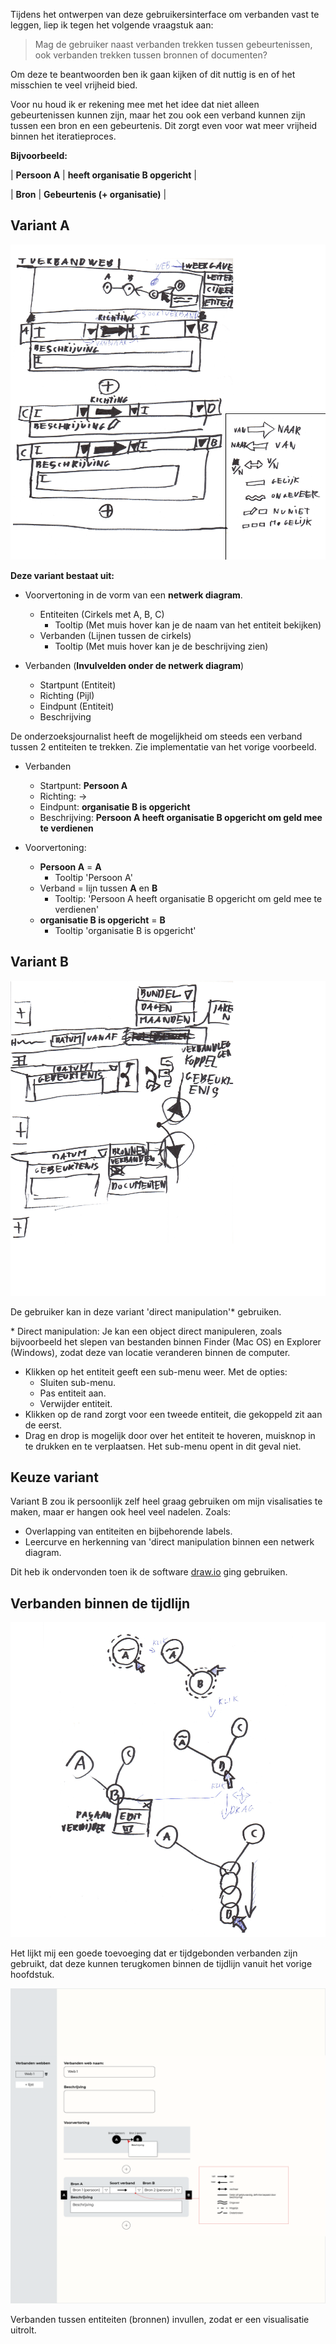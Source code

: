 

Tijdens het ontwerpen van deze gebruikersinterface om verbanden vast te leggen, liep ik tegen het volgende vraagstuk aan:

> Mag de gebruiker naast verbanden trekken tussen gebeurtenissen, ook verbanden trekken tussen bronnen of documenten?

Om deze te beantwoorden ben ik gaan kijken of dit nuttig is en of het misschien te veel vrijheid bied.

Voor nu houd ik er rekening mee met het idee dat niet alleen gebeurtenissen kunnen zijn, maar het zou ook een verband kunnen zijn tussen een bron en een gebeurtenis. Dit zorgt even voor wat meer vrijheid binnen het iteratieproces.

__Bijvoorbeeld:__

| __Persoon A__ | __heeft organisatie B opgericht__ |

| __Bron__ | __Gebeurtenis (+ organisatie)__ |

## Variant A

![Verbanden leggen](content/verbanden/schetsen3.png)


__Deze variant bestaat uit:__
* Voorvertoning in de vorm van een __netwerk diagram__.
  * Entiteiten (Cirkels met A, B, C)
    * Tooltip (Met muis hover kan je de naam van het entiteit bekijken)
  * Verbanden (Lijnen tussen de cirkels)
    * Tooltip (Met muis hover kan je de beschrijving zien)

* Verbanden (__Invulvelden onder de netwerk diagram__)
  * Startpunt (Entiteit)
  * Richting (Pijl)
  * Eindpunt (Entiteit)
  * Beschrijving

De onderzoeksjournalist heeft de mogelijkheid om steeds een verband tussen 2 entiteiten te trekken. Zie implementatie van het vorige voorbeeld.

* Verbanden
  * Startpunt: __Persoon A__
  * Richting: ->
  * Eindpunt: __organisatie B is opgericht__
  * Beschrijving: __Persoon A heeft organisatie B opgericht om geld mee te verdienen__

* Voorvertoning: 
  * __Persoon A__ = __A__
    * Tooltip 'Persoon A'
  * Verband = lijn tussen __A__ en __B__
    * Tooltip: 'Persoon A heeft organisatie B opgericht om geld mee te verdienen'
  * __organisatie B is opgericht__ = __B__
    * Tooltip 'organisatie B is opgericht'





## Variant B

![Gebruikersinterface met direct manipulation](content/verbanden/schetsen4.png)

De gebruiker kan in deze variant 'direct manipulation'* gebruiken.

\* Direct manipulation: Je kan een object direct manipuleren, zoals bijvoorbeeld het slepen van bestanden binnen Finder (Mac OS) en Explorer (Windows), zodat deze van locatie veranderen binnen de computer.

* Klikken op het entiteit geeft een sub-menu weer. Met de opties:
  * Sluiten sub-menu.
  * Pas entiteit aan. 
  * Verwijder entiteit.
* Klikken op de rand zorgt voor een tweede entiteit, die gekoppeld zit aan de eerst.
* Drag en drop is mogelijk door over het entiteit te hoveren, muisknop in te drukken en te verplaatsen. Het sub-menu opent in dit geval niet.



## Keuze variant
Variant B zou ik persoonlijk zelf heel graag gebruiken om mijn visalisaties te maken, maar er hangen ook heel veel nadelen. Zoals: 

* Overlapping van entiteiten en bijbehorende labels.
* Leercurve en herkenning van 'direct manipulation binnen een netwerk diagram.




Dit heb ik ondervonden toen ik de software [draw.io](https://about.draw.io/about-us/) ging gebruiken.


## Verbanden binnen de tijdlijn

![Verbanden binnen de tijdlijn](content/verbanden/schetsen5.png)

Het lijkt mij een goede toevoeging dat er tijdgebonden verbanden zijn gebruikt, dat deze kunnen terugkomen binnen de tijdlijn vanuit het vorige hoofdstuk.

![Verbanden](content/designs5.png)

Verbanden tussen entiteiten (bronnen) invullen, zodat er een visualisatie uitrolt.

